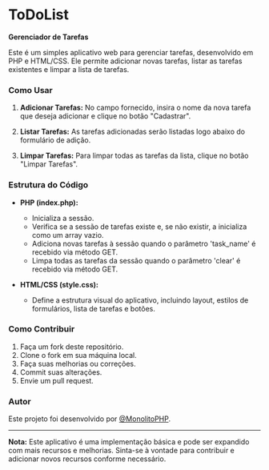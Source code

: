 # ToDoList
 
**Gerenciador de Tarefas**

Este é um simples aplicativo web para gerenciar tarefas, desenvolvido em PHP e HTML/CSS. Ele permite adicionar novas tarefas, listar as tarefas existentes e limpar a lista de tarefas.

### Como Usar

1. **Adicionar Tarefas:** No campo fornecido, insira o nome da nova tarefa que deseja adicionar e clique no botão "Cadastrar".

2. **Listar Tarefas:** As tarefas adicionadas serão listadas logo abaixo do formulário de adição.

3. **Limpar Tarefas:** Para limpar todas as tarefas da lista, clique no botão "Limpar Tarefas".

### Estrutura do Código

- **PHP (index.php):**
  - Inicializa a sessão.
  - Verifica se a sessão de tarefas existe e, se não existir, a inicializa como um array vazio.
  - Adiciona novas tarefas à sessão quando o parâmetro 'task_name' é recebido via método GET.
  - Limpa todas as tarefas da sessão quando o parâmetro 'clear' é recebido via método GET.

- **HTML/CSS (style.css):**
  - Define a estrutura visual do aplicativo, incluindo layout, estilos de formulários, lista de tarefas e botões.

### Como Contribuir

1. Faça um fork deste repositório.
2. Clone o fork em sua máquina local.
3. Faça suas melhorias ou correções.
4. Commit suas alterações.
5. Envie um pull request.

### Autor

Este projeto foi desenvolvido por [@MonolitoPHP](https://github.com/MonolitoPHP).

---

**Nota:** Este aplicativo é uma implementação básica e pode ser expandido com mais recursos e melhorias. Sinta-se à vontade para contribuir e adicionar novos recursos conforme necessário.

